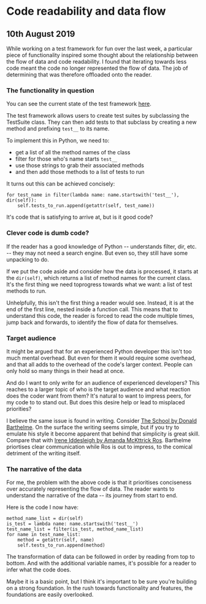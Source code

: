 Code readability and data flow
=

10th August 2019
-

While working on a test framework for fun over the last week, a particular piece of functionality inspired some thought about the relationship between the flow of data and code readability. I found that iterating towards less code meant the code no longer represented the flow of data. The job of determining that was therefore offloaded onto the reader.

### The functionality in question

You can see the current state of the test framework [here](https://gitlab.com/mmyoungman/test-test-framework/tree/544e1422e8f03f98469ac9b0c0b2042c37228bda).

The test framework allows users to create test suites by subclassing the TestSuite class. They can then add tests to that subclass by creating a new method and prefixing `test__` to its name.

To implement this in Python, we need to:  
- get a list of all the method names of the class  
- filter for those who's name starts `test__`  
- use those strings to grab their associated methods  
- and then add those methods to a list of tests to run

It turns out this can be achieved concisely:  

    for test_name in filter(lambda name: name.startswith('test__'), dir(self)):
        self.tests_to_run.append(getattr(self, test_name))

It's code that is satisfying to arrive at, but is it good code?

### Clever code is dumb code?

If the reader has a good knowledge of Python -- understands filter, dir, etc. -- they may not need a search engine. But even so, they still have some unpacking to do.

If we put the code aside and consider how the data is processed, it starts at the `dir(self)`, which returns a list of method names for the current class. It's the first thing we need toprogress towards what we want: a list of test methods to run.

Unhelpfully, this isn't the first thing a reader would see. Instead, it is at the end of the first line, nested inside a function call. This means that to understand this code, the reader is forced to read the code multiple times, jump back and forwards, to identify the flow of data for themselves.

### Target audience

It might be argued that for an experienced Python developer this isn't too much mental overhead. But even for them it would require some overhead, and that all adds to the overhead of the code's larger context. People can only hold so many things in their head at once.

And do I want to only write for an audience of experienced developers? This reaches to a larger topic of who is the target audience and what reaction does the coder want from them? It's natural to want to impress peers, for my code to to stand out. But does this desire help or lead to misplaced priorities?

I believe the same issue is found in writing. Consider [The School by Donald Barthelme](https://docs.google.com/viewer?a=v&pid=sites&srcid=ZGVmYXVsdGRvbWFpbnxmaWN0aW9ud2l0aGdyZWd5d3cyMDE1fGd4OmJjNGQ1ZWE1NWI0MDBlMw). On the surface the writing seems simple, but if you try to emulate his style it become apparent that behind that simplicity is great skill. Compare that with [Irene Iddesleigh by Amanda McKttrick Ros](http://www.gutenberg.org/files/34181/34181-h/34181-h.htm#chapI). Barthelme priortises clear communication while Ros is out to impress, to the comical detriment of the writing itself.

### The narrative of the data

For me, the problem with the above code is that it prioritises conciseness over accurately representing the flow of data. The reader wants to understand the narrative of the data -- its journey from start to end.

Here is the code I now have:

    method_name_list = dir(self)
    is_test = lambda name: name.startswith('test__')
    test_name_list = filter(is_test, method_name_list)
    for name in test_name_list:
        method = getattr(self, name)
        self.tests_to_run.append(method)

The transformation of data can be followed in order by reading from top to bottom. And with the additional variable names, it's possible for a reader to infer what the code does.

Maybe it is a basic point, but I think it's important to be sure you're building on a strong foundation. In the rush towards functionality and features, the foundations are easily overlooked.
